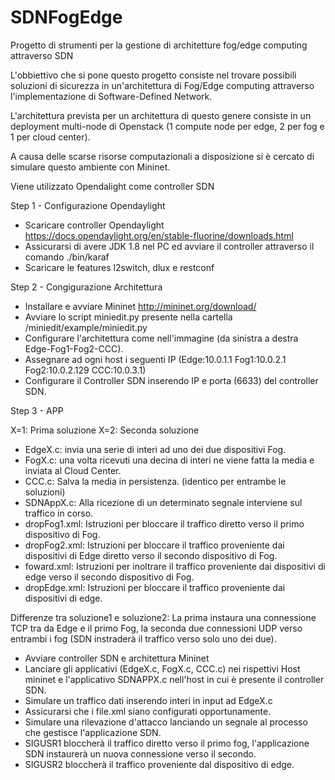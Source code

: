 # SDNFogEdge
Progetto di strumenti per la gestione di architetture fog/edge computing attraverso SDN

L'obbiettivo che si pone questo progetto consiste nel trovare possibili soluzioni di sicurezza in un'architettura di Fog/Edge computing attraverso l'implementazione di Software-Defined Network.

L'architettura prevista per un architettura di questo genere consiste in un deployment multi-node di Openstack (1 compute node per edge, 2 per fog e 1 per cloud center).

A causa delle scarse risorse computazionali a disposizione si è cercato di simulare questo ambiente con Mininet.

Viene utilizzato Opendalight come controller SDN

Step 1 - Configurazione Opendaylight

- Scaricare controller Opendaylight https://docs.opendaylight.org/en/stable-fluorine/downloads.html
- Assicurarsi di avere JDK 1.8 nel PC ed avviare il controller attraverso il comando ./bin/karaf
- Scaricare le features l2switch, dlux e restconf

Step 2 - Congigurazione Architettura

- Installare e avviare Mininet http://mininet.org/download/
- Avviare lo script miniedit.py presente nella cartella /miniedit/example/miniedit.py
- Configurare l'architettura come nell'immagine (da sinistra a destra Edge-Fog1-Fog2-CCC).
- Assegnare ad ogni host i seguenti IP (Edge:10.0.1.1 Fog1:10.0.2.1 Fog2:10.0.2.129 CCC:10.0.3.1)
- Configurare il Controller SDN inserendo IP e porta (6633) del controller SDN.

Step 3 - APP

X=1: Prima soluzione
X=2: Seconda soluzione

- EdgeX.c: invia una serie di interi ad uno dei due dispositivi Fog.
- FogX.c: una volta ricevuti una decina di interi ne viene fatta la media e inviata al Cloud Center.
- CCC.c: Salva la media in persistenza. (identico per entrambe le soluzioni)
- SDNAppX.c: Alla ricezione di un determinato segnale interviene sul traffico in corso.
- dropFog1.xml: Istruzioni per bloccare il traffico diretto verso il primo dispositivo di Fog.
- dropFog2.xml: Istruzioni per bloccare il traffico proveniente dai dispositivi di Edge diretto verso il secondo dispositivo di Fog.
- foward.xml: Istruzioni per inoltrare il traffico proveniente dai dispositivi di edge verso il secondo dispositivo di Fog.
- dropEdge.xml: Istruzioni per bloccare il traffico proveniente dai dispositivi di edge.

Differenze tra soluzione1 e soluzione2: La prima instaura una connessione TCP  tra da Edge e il primo Fog, la seconda due connessioni UDP verso entrambi i fog (SDN instraderà il traffico verso solo uno dei due).

- Avviare controller SDN e architettura Mininet
- Lanciare gli applicativi (EdgeX.c, FogX.c, CCC.c) nei rispettivi Host mininet e l'applicativo SDNAPPX.c nell'host in cui è presente il controller SDN.
- Simulare un traffico dati inserendo interi in input ad EdgeX.c
- Assicurarsi che i file.xml siano configurati opportunamente.
- Simulare una rilevazione d'attacco lanciando un segnale al processo che gestisce l'applicazione SDN.
- SIGUSR1 bloccherà il traffico diretto verso il primo fog, l'applicazione SDN instaurerà un nuova connessione verso il secondo.
- SIGUSR2 bloccherà il traffico proveniente dal dispositivo di edge.
